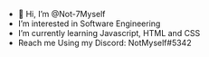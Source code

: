- 👋 Hi, I’m @Not-7Myself
- I’m interested in Software Engineering
- I’m currently learning Javascript, HTML and CSS
- Reach me Using my Discord: NotMyself#5342

<!---
Not-7Myself/Not-7Myself is a ✨ special ✨ repository because its `README.md` (this file) appears on your GitHub profile.
You can click the Preview link to take a look at your changes.
--->
